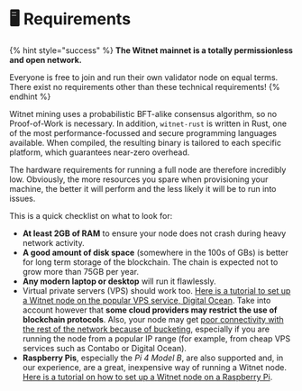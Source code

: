 # 🖥 Requirements

{% hint style="success" %}
**The Witnet mainnet is a totally permissionless and open network.**

Everyone is free to join and run their own validator node on equal terms. There exist no requirements other than these technical requirements!
{% endhint %}

Witnet mining uses a probabilistic BFT-alike consensus algorithm, so no Proof-of-Work is necessary. In addition, `witnet-rust` is written in Rust, one of the most performance-focussed and secure programming languages available. When compiled, the resulting binary is tailored to each specific platform, which guarantees near-zero overhead.

The hardware requirements for running a full node are therefore incredibly low. Obviously, the more resources you spare when provisioning your machine, the better it will perform and the less likely it will be to run into issues.

This is a quick checklist on what to look for:

* **At least 2GB of RAM** to ensure your node does not crash during heavy network activity.
* **A good amount of disk space** (somewhere in the 100s of GBs) is better for long term storage of the blockchain. The chain is expected not to grow more than 75GB per year.
* **Any modern laptop or desktop** will run it flawlessly.
* Virtual private servers (VPS) should work too. [Here is a tutorial to set up a Witnet node on the popular VPS service, Digital Ocean](https://www.youtube.com/watch?v=qlo0D\_2F7qw). Take into account however that **some cloud providers may restrict the use of blockchain protocols**. Also, your node may get [poor connectivity with the rest of the network because of bucketing](https://medium.com/witnet/the-p2p-bucketing-system-in-witnet-d893dce4b8c5), especially if you are running the node from a popular IP range (for example, from cheap VPS services such as Contabo or Digital Ocean).
* **Raspberry Pis**, especially the _Pi 4 Model B_, are also supported and, in our experience, are a great, inexpensive way of running a Witnet node. [Here is a tutorial on how to set up a Witnet node on a Raspberry Pi](https://www.youtube.com/watch?v=He2vuLtFyns).
